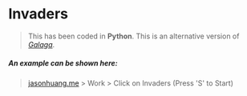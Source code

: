 # Invaders

> This has been coded in __Python__. This is an alternative version of [_Galaga_](https://www.youtube.com/watch?v=dvjapcHsqXY). 

##### An example can be shown here: 

> [jasonhuang.me](https://jasonhuang.me) > Work > Click on Invaders (Press 'S' to Start)
